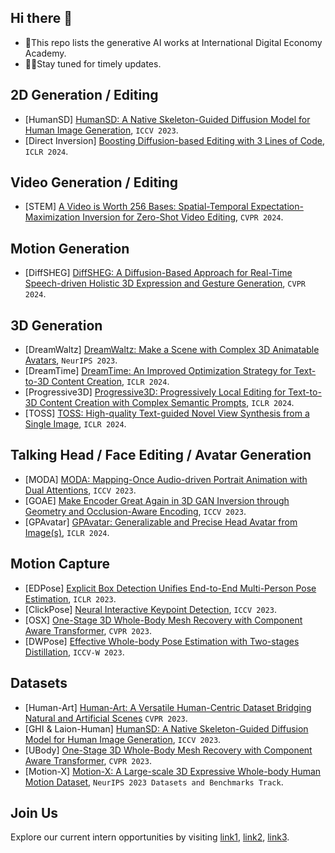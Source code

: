 ## Hi there 👋
+ 🍿This repo lists the generative AI works at International Digital Economy Academy.
+ 👩‍💻Stay tuned for timely updates.

## 2D Generation / Editing
+ [HumanSD] [HumanSD: A Native Skeleton-Guided Diffusion Model for Human Image Generation](https://idea-research.github.io/HumanSD/), `ICCV 2023`.
+ [Direct Inversion] [Boosting Diffusion-based Editing with 3 Lines of Code](https://cure-lab.github.io/DirectInversion/), `ICLR 2024`.

## Video Generation / Editing
+ [STEM] [A Video is Worth 256 Bases: Spatial-Temporal Expectation-Maximization Inversion for Zero-Shot Video Editing](https://stem-inv.github.io/page/), `CVPR 2024`.

## Motion Generation
+ [DiffSHEG] [DiffSHEG: A Diffusion-Based Approach for Real-Time Speech-driven Holistic 3D Expression and Gesture Generation](https://jeremycjm.github.io/proj/DiffSHEG/), `CVPR 2024`.

## 3D Generation
+ [DreamWaltz] [DreamWaltz: Make a Scene with Complex 3D Animatable Avatars](https://idea-research.github.io/DreamWaltz/), `NeurIPS 2023`.
+ [DreamTime] [DreamTime: An Improved Optimization Strategy for Text-to-3D Content Creation](https://arxiv.org/abs/2306.12422), `ICLR 2024`.
+ [Progressive3D] [Progressive3D: Progressively Local Editing for Text-to-3D Content Creation with Complex Semantic Prompts](https://cxh0519.github.io/projects/Progressive3D/), `ICLR 2024`.
+ [TOSS] [TOSS: High-quality Text-guided Novel View Synthesis from a Single Image](https://toss3d.github.io/), `ICLR 2024`.

## Talking Head / Face Editing / Avatar Generation
+ [MODA] [MODA: Mapping-Once Audio-driven Portrait Animation with Dual Attentions](https://liuyunfei.net/projects/iccv23-moda/), `ICCV 2023`.
+ [GOAE] [Make Encoder Great Again in 3D GAN Inversion through Geometry and Occlusion-Aware Encoding](https://eg3d-goae.github.io/), `ICCV 2023`.
+ [GPAvatar] [GPAvatar: Generalizable and Precise Head Avatar from Image(s)](https://xg-chu.github.io/project_gpavatar/), `ICLR 2024`.

## Motion Capture
+ [EDPose] [Explicit Box Detection Unifies End-to-End Multi-Person Pose Estimation](https://github.com/IDEA-Research/ED-Pose), `ICLR 2023`.
+ [ClickPose] [Neural Interactive Keypoint Detection](https://github.com/IDEA-Research/Click-Pose), `ICCV 2023`.
+ [OSX] [One-Stage 3D Whole-Body Mesh Recovery with Component Aware Transformer](https://osx-ubody.github.io/), `CVPR 2023`.
+ [DWPose] [Effective Whole-body Pose Estimation with Two-stages Distillation](https://github.com/IDEA-Research/DWPose), `ICCV-W 2023`.

## Datasets
+ [Human-Art] [Human-Art: A Versatile Human-Centric Dataset Bridging Natural and Artificial Scenes](https://idea-research.github.io/HumanArt/) `CVPR 2023`.
+ [GHI & Laion-Human] [HumanSD: A Native Skeleton-Guided Diffusion Model for Human Image Generation](https://idea-research.github.io/HumanSD/), `ICCV 2023`.
+ [UBody] [One-Stage 3D Whole-Body Mesh Recovery with Component Aware Transformer](https://osx-ubody.github.io/), `CVPR 2023`.
+ [Motion-X] [Motion-X: A Large-scale 3D Expressive Whole-body Human Motion Dataset](https://motion-x-dataset.github.io/), `NeurIPS 2023 Datasets and Benchmarks Track`.
 	
## Join Us
Explore our current intern opportunities by visiting [link1](https://zhuanlan.zhihu.com/p/582929545), [link2](https://zhuanlan.zhihu.com/p/665196040), [link3](https://zhuanlan.zhihu.com/p/613601556).
<!--

**Here are some ideas to get you started:**

🙋‍♀️ A short introduction - what is your organization all about?
🌈 Contribution guidelines - how can the community get involved?
👩‍💻 Useful resources - where can the community find your docs? Is there anything else the community should know?
🍿 Fun facts - what does your team eat for breakfast?
🧙 Remember, you can do mighty things with the power of [Markdown](https://docs.github.com/github/writing-on-github/getting-started-with-writing-and-formatting-on-github/basic-writing-and-formatting-syntax)
-->
